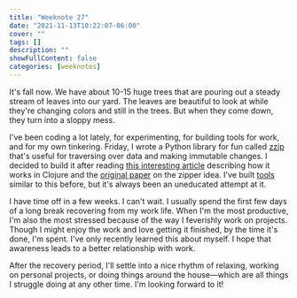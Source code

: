 ```yaml
---
title: "Weeknote 27"
date: "2021-11-13T10:22:07-06:00"
cover: ""
tags: []
description: ""
showFullContent: false
categories: [weeknotes]
---
```


It's fall now. We have about 10-15 huge trees that are pouring out a steady stream of leaves into our yard. The leaves are beautiful to look at while they're changing colors and still in the trees. But when they come down, they turn into a sloppy mess.

I've been coding a lot lately, for experimenting, for building tools for work, and for my own tinkering. Friday, I wrote a Python library for fun called [zzip](https://github.com/smizell/zzip) that's useful for traversing over data and making immutable changes. I decided to build it after reading [this interesting article](https://grishaev.me/en/clojure-zippers/) describing how it works in Clojure and the [original paper](https://www.st.cs.uni-saarland.de/edu/seminare/2005/advanced-fp/docs/huet-zipper.pdf) on the zipper idea. I've built [tools](https://github.com/smizell/saunter) similar to this before, but it's always been an uneducated attempt at it.

I have time off in a few weeks. I can't wait. I usually spend the first few days of a long break recovering from my work life. When I'm the most productive, I'm also the most stressed because of the way I feverishly work on projects. Though I might enjoy the work and love getting it finished, by the time it's done, I'm spent. I've only recently learned this about myself. I hope that awareness leads to a better relationship with work.

After the recovery period, I'll settle into a nice rhythm of relaxing, working on personal projects, or doing things around the house—which are all things I struggle doing at any other time. I'm looking forward to it!
